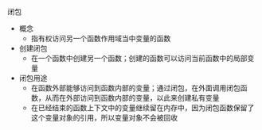 闭包
- 概念
    - 指有权访问另一个函数作用域当中变量的函数
- 创建闭包
    - 在一个函数中创建另一个函数；创建的函数可以访问当前函数中的局部变量
- 闭包用途
    - 在函数外部能够访问到函数内部的变量；通过闭包，在外面调用闭包函数，从而在外部访问到函数内部的变量，以此来创建私有变量
    - 在已经结束的函数上下文中的变量继续留在内存中，因为闭包函数保留了这个变量对象的引用，所以变量对象不会被回收
    
